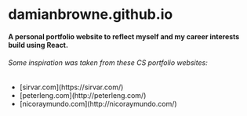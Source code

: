 # damianbrowne.github.io
#### A personal portfolio website to reflect myself and my career interests build using React.

###### Some inspiration was taken from these CS portfolio websites:
<ul>
  <li>[sirvar.com](https://sirvar.com/)</li>
  <li>[peterleng.com](http://peterleng.com/)</li>
  <li>[nicoraymundo.com](http://nicoraymundo.com/)</li>
</ul>
